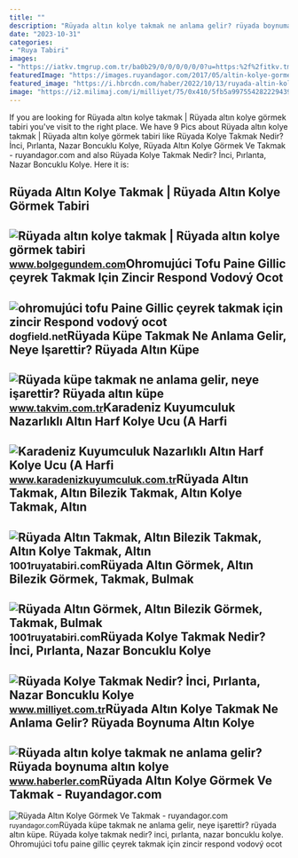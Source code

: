 ```yaml
---
title: ""
description: "Rüyada altın kolye takmak ne anlama gelir? rüyada boynuma altın kolye"
date: "2023-10-31"
categories:
- "Ruya Tabiri"
images:
- "https://iatkv.tmgrup.com.tr/ba0b29/0/0/0/0/0/0?u=https:%2f%2fitkv.tmgrup.com.tr%2falbum%2f2022%2f02%2f23%2fruyada-kupe-takmak-ne-anlama-gelir-neye-isarettir-ruyada-altin-kupe-takmanin-anlami-ve-yorumu-1645606243598.jpg&amp;mw=800&amp;l=1"
featuredImage: "https://images.ruyandagor.com/2017/05/altin-kolye-gormek-ve-takmak-2348.jpg"
featured_image: "https://i.hbrcdn.com/haber/2022/10/13/ruyada-altin-kolye-takmak-ne-anlama-gelir-ruyada-15355797_4359_amp.jpg"
image: "https://i2.milimaj.com/i/milliyet/75/0x410/5fb5a9975542822294397582.jpg"
---
```


If you are looking for Rüyada altın kolye takmak | Rüyada altın kolye görmek tabiri you've visit to the right place. We have 9 Pics about Rüyada altın kolye takmak | Rüyada altın kolye görmek tabiri like Rüyada Kolye Takmak Nedir? İnci, Pırlanta, Nazar Boncuklu Kolye, Rüyada Altın Kolye Görmek Ve Takmak - ruyandagor.com and also Rüyada Kolye Takmak Nedir? İnci, Pırlanta, Nazar Boncuklu Kolye. Here it is:

Rüyada Altın Kolye Takmak | Rüyada Altın Kolye Görmek Tabiri
------------------------------------------------------------

 ![Rüyada altın kolye takmak | Rüyada altın kolye görmek tabiri](https://cdn.bolgegundem.com/d/other/2021/02/23/photo-1612473078715-923c0069e0c2.jpg) <small>www.bolgegundem.com</small>Ohromujúci Tofu Paine Gillic çeyrek Takmak Için Zincir Respond Vodový Ocot
--------------------------------------------------------------------------

 ![ohromujúci tofu Paine Gillic çeyrek takmak için zincir Respond vodový ocot](https://cdn03.ciceksepeti.com/cicek/kc6813454-1/XL/925-ayar-gumus-ceyrek-altin-Icin-pullu-zincir-bileklik---kolye-set-kc6813454-1-e73965f7793b407194b766474e9974bb.jpg) <small>dogfield.net</small>Rüyada Küpe Takmak Ne Anlama Gelir, Neye Işarettir? Rüyada Altın Küpe
---------------------------------------------------------------------

 ![Rüyada küpe takmak ne anlama gelir, neye işarettir? Rüyada altın küpe](https://iatkv.tmgrup.com.tr/ba0b29/0/0/0/0/0/0?u=https:%2f%2fitkv.tmgrup.com.tr%2falbum%2f2022%2f02%2f23%2fruyada-kupe-takmak-ne-anlama-gelir-neye-isarettir-ruyada-altin-kupe-takmanin-anlami-ve-yorumu-1645606243598.jpg&mw=800&l=1) <small>www.takvim.com.tr</small>Karadeniz Kuyumculuk Nazarlıklı Altın Harf Kolye Ucu (A Harfi
-------------------------------------------------------------

 ![Karadeniz Kuyumculuk Nazarlıklı Altın Harf Kolye Ucu (A Harfi](https://www.karadenizkuyumculuk.com.tr/images/urunler/nazarlikli-altin-harf-kolye-ucu-a-harfi--15936103731_b.jpg) <small>www.karadenizkuyumculuk.com.tr</small>Rüyada Altın Takmak, Altın Bilezik Takmak, Altın Kolye Takmak, Altın
--------------------------------------------------------------------

 ![Rüyada Altın Takmak, Altın Bilezik Takmak, Altın Kolye Takmak, Altın](https://1001ruyatabiri.com/wp-content/uploads/2021/03/Ruyada-Altin-Takmak-Altin-Bilezik-Takmak-Altin-Kolye-Takmak-Altin-Yuzuk-Takmak-ne-demek-diyanet-islami-900x506.jpg) <small>1001ruyatabiri.com</small>Rüyada Altın Görmek, Altın Bilezik Görmek, Takmak, Bulmak
---------------------------------------------------------

 ![Rüyada Altın Görmek, Altın Bilezik Görmek, Takmak, Bulmak](https://1001ruyatabiri.com/wp-content/uploads/2018/03/RUYADA-ALTIN-GORMEK-RUYADA-ALTIN-BULMAK-NE-DEMEK-DIYANET-ISLAMI.jpg) <small>1001ruyatabiri.com</small>Rüyada Kolye Takmak Nedir? İnci, Pırlanta, Nazar Boncuklu Kolye
---------------------------------------------------------------

 ![Rüyada Kolye Takmak Nedir? İnci, Pırlanta, Nazar Boncuklu Kolye](https://i2.milimaj.com/i/milliyet/75/0x410/5fb5a9975542822294397582.jpg) <small>www.milliyet.com.tr</small>Rüyada Altın Kolye Takmak Ne Anlama Gelir? Rüyada Boynuma Altın Kolye
---------------------------------------------------------------------

 ![Rüyada altın kolye takmak ne anlama gelir? Rüyada boynuma altın kolye](https://i.hbrcdn.com/haber/2022/10/13/ruyada-altin-kolye-takmak-ne-anlama-gelir-ruyada-15355797_4359_amp.jpg) <small>www.haberler.com</small>Rüyada Altın Kolye Görmek Ve Takmak - Ruyandagor.com
----------------------------------------------------

 ![Rüyada Altın Kolye Görmek Ve Takmak - ruyandagor.com](https://images.ruyandagor.com/2017/05/altin-kolye-gormek-ve-takmak-2348.jpg) <small>ruyandagor.com</small>Rüyada küpe takmak ne anlama gelir, neye işarettir? rüyada altın küpe. Rüyada kolye takmak nedir? i̇nci, pırlanta, nazar boncuklu kolye. Ohromujúci tofu paine gillic çeyrek takmak için zincir respond vodový ocot

